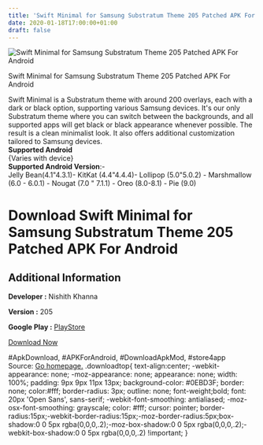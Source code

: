 ```yaml
---
title: 'Swift Minimal for Samsung Substratum Theme 205 Patched APK For Android'
date: 2020-01-18T17:00:00+01:00
draft: false
---
```


![Swift Minimal for Samsung Substratum Theme 205 Patched APK For Android](https://i0.wp.com/apkhome.net/wp-content/uploads/2020/01/Swift-Minimal-for-Samsung-Substratum-Theme-205-Patched.png "Swift Minimal for Samsung Substratum Theme 205 Patched APK For Android")

  

Swift Minimal for Samsung Substratum Theme 205 Patched APK For Android

Swift Minimal is a Substratum theme with around 200 overlays, each with a dark or black option, supporting various Samsung devices. It's our only Substratum theme where you can switch between the backgrounds, and all supported apps will get black or black appearance whenever possible. The result is a clean minimalist look. It also offers additional customization tailored to Samsung devices.  
**Supported Android**  
{Varies with device}  
**Supported Android Version**:-  
Jelly Bean(4.1"4.3.1)- KitKat (4.4"4.4.4)- Lollipop (5.0"5.0.2) - Marshmallow (6.0 - 6.0.1) - Nougat (7.0 " 7.1.1) - Oreo (8.0-8.1) - Pie (9.0)

Download Swift Minimal for Samsung Substratum Theme 205 Patched APK For Android
===============================================================================

Additional Information
----------------------

**Developer :** Nishith Khanna

**Version :** 205

**Google Play :** [PlayStore](https://play.google.com/store/apps/details?id=com.brit.swift.minimal)

  

[Download Now](https://store4app.co/post/swift-minimal-for-samsung-substratum-theme-205-patched-apk-for-android_1579362102)

  
#ApkDownload, #APKForAndroid, #DownloadApkMod, #store4app  
Source: [Go homepage.](https://store4app.co/post/swift-minimal-for-samsung-substratum-theme-205-patched-apk-for-android_1579362102) .downloadtop{ text-align:center; -webkit-appearance: none; -moz-appearance: none; appearance: none; width: 100%; padding: 9px 9px 11px 13px; background-color: #0EBD3F; border: none; color:#fff; border-radius: 3px; outline: none; font-weight;bold; font: 20px 'Open Sans', sans-serif; -webkit-font-smoothing: antialiased; -moz-osx-font-smoothing: grayscale; color: #fff; cursor: pointer; border-radius:15px;-webkit-border-radius:15px;-moz-border-radius:5px;box-shadow:0 0 5px rgba(0,0,0,.2);-moz-box-shadow:0 0 5px rgba(0,0,0,.2);-webkit-box-shadow:0 0 5px rgba(0,0,0,.2) !important; }